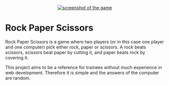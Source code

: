 <p align="center">
  <a href="https://xSuffix.github.io/rock-paper-scissors" target="_blank" rel="noopener noreferrer">
    <img src="https://user-images.githubusercontent.com/22038857/174872379-cce200a3-a1f8-461f-9516-87066c55a511.jpg" alt="screenshot of the game">
  </a>
</p>

# Rock Paper Scissors
Rock Paper Scissors is a game where two players (or in this case one player and one computer) pick either rock, paper or scissors. A rock beats scissors, scissors beat paper by cutting it, and paper beats rock by covering it.

This project aims to be a reference for trainees without much experience in web development. Therefore it is simple and the answers of the computer are random.
